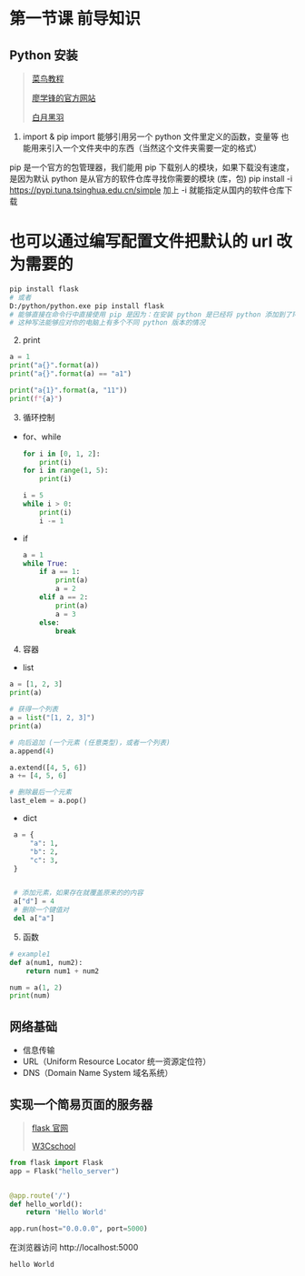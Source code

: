 # 第一节课 前导知识

## Python 安装

> [菜鸟教程](https://www.runoob.com/python3/python3-tutorial.html)
>
> [廖学锋的官方网站](https://www.liaoxuefeng.com/wiki/1016959663602400)
>
> [白月黑羽](http://www.byhy.net/tut/py/basic/01/)

1. import & pip import 能够引用另一个 python 文件里定义的函数，变量等 也能用来引入一个文件夹中的东西（当然这个文件夹需要一定的格式）

pip 是一个官方的包管理器，我们能用 pip 下载别人的模块，如果下载没有速度，是因为默认 python 是从官方的软件仓库寻找你需要的模块 (库，包) pip
install -i https://pypi.tuna.tsinghua.edu.cn/simple 加上 -i 就能指定从国内的软件仓库下载

# 也可以通过编写配置文件把默认的 url 改为需要的

```sh
pip install flask
# 或者
D:/python/python.exe pip install flask
# 能够直接在命令行中直接使用 pip 是因为：在安装 python 是已经将 python 添加到了环境变量里
# 这种写法能够应对你的电脑上有多个不同 python 版本的情况
```

2. print

```python
a = 1
print("a{}".format(a))
print("a{}".format(a) == "a1")

print("a{1}".format(a, "11"))
print(f"{a}")
```

3. 循环控制

- for、while
  ```python
  for i in [0, 1, 2]:
      print(i)
  for i in range(1, 5):
      print(i)

  i = 5
  while i > 0:
      print(i)
      i -= 1
  ```
- if
  ```python
  a = 1
  while True:
      if a == 1:
          print(a)
          a = 2
      elif a == 2:
          print(a)
          a = 3
      else:
          break
  ```

4. 容器

- list

```python
a = [1, 2, 3]
print(a)

# 获得一个列表
a = list("[1, 2, 3]")
print(a)

# 向后追加 (一个元素 (任意类型)，或者一个列表)
a.append(4)

a.extend([4, 5, 6])
a += [4, 5, 6]

# 删除最后一个元素
last_elem = a.pop()
```

- dict

```python
 a = {
     "a": 1,
     "b": 2,
     "c": 3,
 }


 # 添加元素，如果存在就覆盖原来的的内容
 a["d"] = 4
 # 删除一个键值对
 del a["a"]
```

5. 函数

```python
# example1
def a(num1, num2):
    return num1 + num2

num = a(1, 2)
print(num)
```

## 网络基础

- 信息传输
- URL（Uniform Resource Locator 统一资源定位符）
- DNS（Domain Name System 域名系统）

## 实现一个简易页面的服务器

> [flask 官网](https://flask.net.cn/)
>
> [W3Cschool](https://www.w3cschool.cn/flask/)

```python
from flask import Flask
app = Flask("hello_server")


@app.route('/')
def hello_world():
    return 'Hello World'

app.run(host="0.0.0.0", port=5000)
```

在浏览器访问 http://localhost:5000

```text
hello World
```
